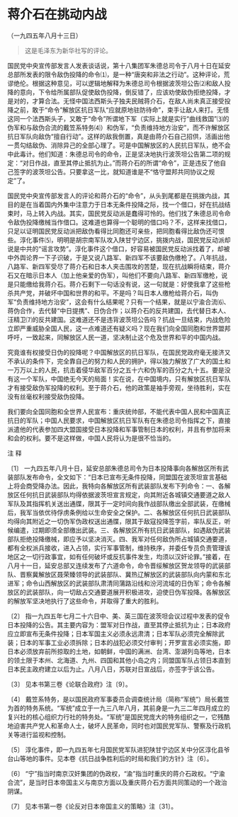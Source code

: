 #  蒋介石在挑动内战  
（一九四五年八月十三日）

> 这是毛泽东为新华社写的评论。

国民党中央宣传部发言人发表谈话说，第十八集团军朱德总司令于八月十日在延安总部所发表的限令敌伪投降的命令⑴，是一种“唐突和非法之行动”。这种评论，荒谬绝伦。根据这种意见，可以逻辑地解释为朱德总司令根据波茨坦公告⑵和敌人投降的意向，下令给所属部队促使敌伪投降，倒反错了，应该劝使敌伪拒绝投降，才是对的，才算合法。无怪中国法西斯头子独夫民贼蒋介石，在敌人尚未真正接受投降之前，敢于“命令”解放区抗日军队“应就原地驻防待命”，束手让敌人来打。无怪这同一个法西斯头子，又敢于“命令”所谓地下军（实际上就是实行“曲线救国”⑶的伪军和与敌伪合流的戴笠系特务⑷）和伪军，“负责维持地方治安”，而不许解放区抗日军队向敌伪“擅自行动”。这样的敌我倒置，真是由蒋介石自己招供，活画出他一贯勾结敌伪、消除异己的全部心理了。可是中国解放区的人民抗日军队，绝不会中此毒计。他们知道：朱德总司令的命令，正是坚决地执行波茨坦公告第二项的规定：“对日作战，直至其停止抵抗为止。”而蒋介石的所谓“命令”，正是违反了他自己签字的波茨坦公告。只要拿这一比，就知道谁是不“恪守盟邦共同协议之规定”了。

国民党中央宣传部发言人的评论和蒋介石的“命令”，从头到尾都是在挑拨内战，其目的是在当着国内外集中注意力于日本无条件投降之际，找一个借口，好在抗战结束时，马上转入内战。其实，国民党反动派是蠢得可怜的。他们找了朱德总司令命令敌伪投降缴械当作借口。这难道也算得一个聪明的借口吗？不，这样来找借口，只足以证明国民党反动派把敌伪看得比同胞还可亲些，把同胞看得比敌伪还可恨些。淳化事件⑸，明明是胡宗南军队攻入陕甘宁边区，挑拨内战，国民党反动派却说是中共的“谣言攻势”。淳化事件这个借口，好容易被国民党反动派找着了，却被中外舆论界一下子识破，于是又说八路军、新四军不该要敌伪缴枪了。八年抗战，八路军、新四军受尽了蒋介石和日本人夹击围攻的苦楚，现在抗战瞬将结束，蒋介石又在暗示日本人（加上他亲爱的伪军），叫他们不要向八路军、新四军缴枪，说是只能缴给我蒋介石。蒋介石剩下一句话没有说，这一句就是：好使我拿了这些枪杀共产党，并破坏中国和世界的和平。不是吗？叫日本人缴枪给蒋介石，叫伪军“负责维持地方治安”，这会有什么结果呢？只有一个结果，就是以宁渝合流⑹、蒋伪合作，去代替“中日提携”、日伪合作；以蒋介石的反共建国，去代替日本人、汪精卫⑺的反共建国。这难道还不是违背波茨坦公告吗？抗战一旦结束，内战危险立即严重威胁全国人民，这一点难道还有疑义吗？现在我们向全国同胞和世界盟邦呼吁，一致起来，同解放区人民一道，坚决制止这个危及世界和平的中国内战。

究竟谁有权接受日伪的投降呢？中国解放区的抗日军队，在国民党政府毫无接济又不承认的条件下，完全靠自己的努力和人民的拥护，得以独力解放了广大的国土和一万万以上的人民，抗击着侵华敌军百分之五十六和伪军的百分之九十五。要是没有这一个军队，中国绝无今天的局面！实在说，在中国境内，只有解放区抗日军队才有接受敌伪军投降的权利。至于蒋介石，他的政策是袖手旁观，坐待胜利，实在没有丝毫权利接受敌伪投降。

我们要向全国同胞和全世界人民宣布：重庆统帅部，不能代表中国人民和中国真正抗日的军队；中国人民要求，中国解放区抗日军队有在朱德总司令指挥之下，直接派遣他的代表参加四大盟国接受日本投降和军事管制日本的权利，并且有参加将来和会的权利。要不是这样做，中国人民将认为是很不恰当的。

注 释

〔1〕
一九四五年八月十日，延安总部朱德总司令为日本投降事向各解放区所有武装部队发布命令，全文如下：“日本已宣布无条件投降，同盟国在波茨坦宣言基础上将会商受降办法。因此，我特向各解放区所有武装部队发布下列命令：一、各解放区任何抗日武装部队均得依据波茨坦宣言规定，向其附近各城镇交通要道之敌人军队及其指挥机关送出通牒，限其于一定时间向我作战部队缴出全部武装，在缴械后，我军当依优待俘虏条例给以生命安全之保护。二、各解放区任何抗日武装部队均得向其附近之一切伪军伪政权送出通牒，限其于敌寇投降签字前，率队反正，听候编遣，过期即须全部缴出武装。三、各解放区所有抗日武装部队，如遇敌伪武装部队拒绝投降缴械，即应予以坚决消灭。四、我军对任何敌伪所占城镇交通要道，都有全权派兵接收，进入占领，实行军事管制，维持秩序，并委任专员负责管理该地区之一切行政事宜，如有任何破坏或反抗事件发生，均须以汉奸论罪。”接着，在八月十一日，延安总部又连续发布了六道命令，命令晋绥解放区贺龙领导的武装部队、晋察冀解放区聂荣臻领导的武装部队、冀热辽解放区的武装部队向内蒙和东北进军；命令山西解放区的武装部队肃清同蒲路沿线和汾河流域的日伪军；命令各解放区的武装部队，向一切敌占交通要道展开积极进攻，迫使日伪军投降。各解放区的解放军坚决地执行了这些命令，并取得了重大的胜利。

〔2〕
指一九四五年七月二十六日中、美、英三国在波茨坦会议过程中发表的促令日本投降的公告。其主要内容为：盟军对日作战，直至其停止抵抗为止；日本政府应立即宣布无条件投降；日本军国主义必须永远肃清；日本军队必须完全解除武装；日本的军事工业必须拆除；日本的战犯必须交付审判；开罗宣言必须实施，即日本必须放弃前所掠取的土地，如朝鲜，中国的满洲、台湾、澎湖列岛等地，日本的领土限于本州、北海道、九州、四国和其他小岛之内；同盟国军队占领日本直到日本民主政府建立以后为止。八月八日，苏联对日宣战后，亦签字于该公告。

〔3〕 见本书第三卷《论联合政府》注〔9〕。

〔4〕
戴笠系特务，是以国民政府军事委员会调查统计局（简称“军统”）局长戴笠为首的特务系统。“军统”成立于一九三八年八月，其前身是一九三二年四月成立的复兴社的核心组织力行社的特务处。“军统”是国民党庞大的特务组织之一，它残酷地迫害共产党人和革命人士，破坏人民革命，同时也对国民党军队、警察及行政机关等进行监视和控制。

〔5〕 淳化事件，即一九四五年七月国民党军队进犯陕甘宁边区关中分区淳化县爷台山等地的事件。见本卷《抗日战争胜利后的时局和我们的方针》注〔6〕。

〔6〕 “宁”指当时南京汉奸集团的伪政权，“渝”指当时重庆的蒋介石政权。“宁渝合流”，是当时日本帝国主义与南京方面以及重庆蒋介石方面共同策动的一个政治阴谋。

〔7〕 见本书第一卷《论反对日本帝国主义的策略》注〔31〕。

  

